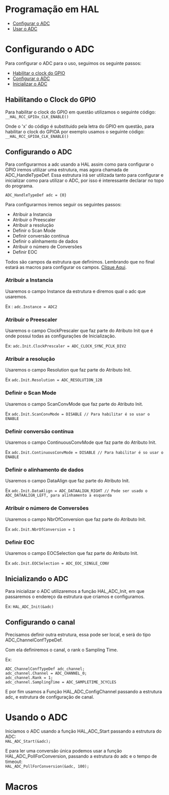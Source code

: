 # Programação em HAL 

- [Configurar o ADC](#Configurando-o-ADC)
- [Usar o ADC](#Usando-o-ADC)

# Configurando o ADC

Para configurar o ADC para o uso, seguimos os seguinte passos:
- [Habilitar o clock do GPIO](#Habilitando-o-Clock-do-GPIO)
- [Configurar o ADC](#Configurando-o-ADC)
- [Inicializar o ADC](#Inicializando-o-ADC)

## Habilitando o Clock do GPIO

Para habilitar o clock do GPIO em questão utilizamos o seguinte código:  
`__HAL_RCC_GPIOx_CLK_ENABLE()`

Onde o 'x' do código é substituido pela letra do GPIO em questão, para
habilitar o clock do GPIOA por exemplo usamos o seguinte código:  
`__HAL_RCC_GPIOA_CLK_ENABLE()`

## Configurando o ADC

Para configurarmos a adc usando a HAL assim como para configurar o GPIO
iremos utilizar uma estrutura, mas agora chamada de ADC_HandleTypeDef.
Essa estrutura irá ser utilizada tanto para configurar e inicializar como
para utilizar o ADC, por isso é interessante declarar no topo do programa.

`ADC_HandleTypeDef adc = {0}`

Para configurarmos iremos seguir os seguintes passos:

- Atribuir a Instancia
- Atribuir o Preescaler
- Atribuir a resolução
- Definir o Scan Mode
- Definir conversão contínua
- Definir o alinhamento de dados
- Atribuir o número de Conversões
- Definir EOC

Todos são campos da estrutura que definimos. Lembrando que no final estará 
as macros para configurar os campos. [Clique Aqui](#Macros).

### Atribuir a Instancia

Usaremos o campo Instance da estrutura e diremos qual o adc que usaremos.

Ex : `adc.Instance = ADC2`

### Atribuir o Preescaler

Usaremos o campo ClockPrescaler que faz parte do Atributo Init que é onde possui 
todas as configurações de Inicialização.

Ex: `adc.Init.ClockPrescaler = ADC_CLOCK_SYNC_PCLK_DIV2`

### Atribuir a resolução

Usaremos o campo Resolution que faz parte do Atributo Init.

Ex `adc.Init.Resolution = ADC_RESOLUTION_12B`

### Definir o Scan Mode

Usaremos o campo ScanConvMode que faz parte do Atributo Init.

Ex `adc.Init.ScanConvMode = DISABLE // Para habilitar é so usar o ENABLE` 

### Definir conversão contínua

Usaremos o campo ContinuousConvMode que faz parte do Atributo Init.

Ex `adc.Init.ContinuousConvMode = DISABLE // Para habilitar é so usar o ENABLE`

### Definir o alinhamento de dados

Usaremos o campo DataAlign que faz parte do Atributo Init.

Ex `adc.Init.DataAlign = ADC_DATAALIGN_RIGHT // Pode ser usado o ADC_DATAALIGN_LEFT, para alinhamento a esquerda`

### Atribuir o número de Conversões

Usaremos o campo NbrOfConversion que faz parte do Atributo Init.

Ex `adc.Init.NbrOfConversion = 1`

### Definir EOC

Usaremos o campo EOCSelection que faz parte do Atributo Init.

Ex `adc.Init.EOCSelection = ADC_EOC_SINGLE_CONV`

## Inicializando o ADC

Para inicializar o ADC utilizaremos a função HAL_ADC_Init, em
que passaremos o endereço da estrutura que criamos e configuramos.

Ex: `HAL_ADC_Init(&adc)`

## Configurando o canal

Precisamos definir outra estrutura, essa pode ser local, e será do tipo
ADC_ChannelConfTypeDef.

Com ela definiremos o canal, o rank o Sampling Time.

Ex:

    ADC_ChannelConfTypeDef adc_channel;
    adc_channel.Channel = ADC_CHANNEL_0;
    adc_channel.Rank = 1;
    adc_channel.SamplingTime = ADC_SAMPLETIME_3CYCLES

E por fim usamos a Função HAL_ADC_ConfigChannel passando a estrutura adc, e 
estrutura de configuração de canal.

# Usando o ADC

Iniciamos o ADC usando a função HAL_ADC_Start passando a estrutura do ADC:  
`HAL_ADC_Start(&adc);`

E para ler uma conversão única podemos usar a função HAL_ADC_PollForConversion, passando
a estrutura do adc e o tempo de timeout:  
`HAL_ADC_PollForConversion(&adc, 100);`

# Macros


